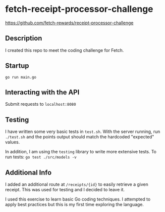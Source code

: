 # fetch-receipt-processor-challenge
https://github.com/fetch-rewards/receipt-processor-challenge

## Description

I created this repo to meet the coding challenge for Fetch. 

## Startup

`go run main.go`

## Interacting with the API

Submit requests to `localhost:8080`

## Testing

I have written some very basic tests in `test.sh`. With the server running, run `./test.sh` and the points output should match the hardcoded "expected" values.

In addition, I am using the `testing` library to write more extensive tests. To run tests: `go test ./src/models -v`

## Additional Info

I added an additional route at `/receipts/{id}` to easily retrieve a given receipt. This was used for testing and I decided to leave it.

I used this exercise to learn basic Go coding techniques. I attempted to apply best practices but this is my first time exploring the language.
